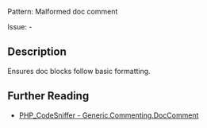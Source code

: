 Pattern: Malformed doc comment

Issue: -

## Description

Ensures doc blocks follow basic formatting.

## Further Reading

* [PHP_CodeSniffer - Generic.Commenting.DocComment](https://github.com/PHPCSStandards/PHP_CodeSniffer/blob/master/src/Standards/Generic/Sniffs/Commenting/DocCommentSniff.php)